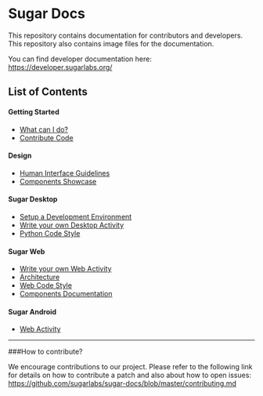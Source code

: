 # Sugar Docs

This repository contains documentation for contributors and 
developers. This repository also contains image files for 
the documentation.

You can find developer documentation here:
https://developer.sugarlabs.org/

## List of Contents

#### Getting Started
- [What can I do?](https://developer.sugarlabs.org/what-can-i-do.md.html)
- [Contribute Code](https://developer.sugarlabs.org/contributing.md.html)

#### Design
- [Human Interface Guidelines](https://developer.sugarlabs.org/HIG.md.html)
- [Components Showcase](http://sugarlabs.github.io/sugar-web-samples/)
  
#### Sugar Desktop
- [Setup a Development Environment](https://developer.sugarlabs.org/dev-environment.md.html)
- [Write your own Desktop Activity](https://developer.sugarlabs.org/desktop-activity.md.html)
- [Python Code Style](https://developer.sugarlabs.org/python-style.md.html)
  
#### Sugar Web
- [Write your own Web Activity](https://developer.sugarlabs.org/web-activity.md.html)
- [Architecture](https://developer.sugarlabs.org/web-architecture.md.html)
- [Web Code Style](https://developer.sugarlabs.org/web-style.md.html)
- [Components Documentation](https://developer.sugarlabs.org/sugar-web/README.md.html)
  
#### Sugar Android
- [Web Activity](https://developer.sugarlabs.org/android.md.html)

---

###How to contribute?

We encourage contributions to our project. Please refer to 
the following link for details on how to contribute a 
patch and also about how to open issues: 
https://github.com/sugarlabs/sugar-docs/blob/master/contributing.md 
